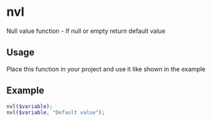 # nvl
Null value function - If null or empty return default value

## Usage
Place this function in your project and use it like shown in the example

## Example
```php
nvl($variable);
nvl($variable, "Default value");
```
